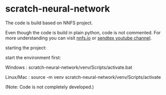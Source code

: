 # scratch-neural-network

The code is build based on NNFS project.

Even though the code is build in plain python, code is not commented. For more understanding you can visit [nnfs.io](https://www.nnfs.io) or [sendtex youtube channel](https://www.youtube.com/c/sentdex).

starting the project:

start the environment first:

Windows : scratch-neural-network/venv/Scripts/activate.bat

Linux/Mac : source -m venv scratch-neural-network/venv/Scripts/activate

(Note: Code is not completely developed.)

